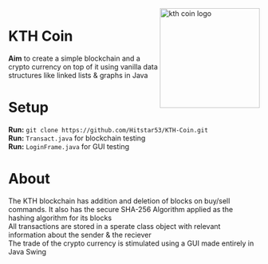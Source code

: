 <img align=right alt="kth coin logo" width="200px" src="https://user-images.githubusercontent.com/84141920/199963035-55673cc0-d085-4722-96b2-b47b7f52dbd6.png"/>    
  
# KTH Coin  
**Aim** to create a simple blockchain and a crypto currency on top of it using vanilla data structures like linked lists & graphs in Java  

# Setup
**Run:** `git clone https://github.com/Hitstar53/KTH-Coin.git`  
**Run:** `Transact.java` for blockchain testing  
**Run:** `LoginFrame.java` for GUI testing  

# About
The KTH blockchain has addition and deletion of blocks on buy/sell commands. It also has the secure SHA-256 Algorithm applied as the hashing algorithm for its blocks  
All transactions are stored in a sperate class object with relevant information about the sender & the reciever  
The trade of the crypto currency is stimulated using a GUI made entirely in Java Swing  
